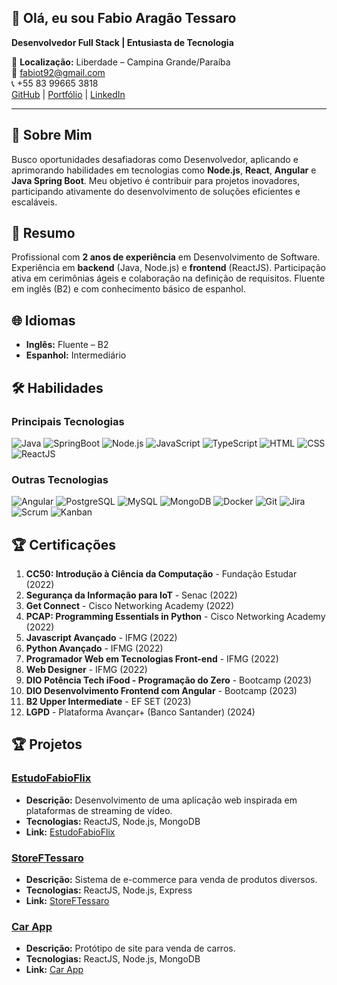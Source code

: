 ## 👋 Olá, eu sou Fabio Aragão Tessaro

**Desenvolvedor Full Stack | Entusiasta de Tecnologia**

📍 **Localização:** Liberdade – Campina Grande/Paraíba  
📧 [fabiot92@gmail.com](mailto:fabiot92@gmail.com)  
📞 +55 83 99665 3818  
[GitHub](https://github.com/kippeer) | [Portfólio](https://fabiotessaro.vercel.app/) | [LinkedIn](https://www.linkedin.com/in/fabio-aragao-496a32190/)

---

## 🚀 Sobre Mim

Busco oportunidades desafiadoras como Desenvolvedor, aplicando e aprimorando habilidades em tecnologias como **Node.js**, **React**, **Angular** e **Java Spring Boot**. Meu objetivo é contribuir para projetos inovadores, participando ativamente do desenvolvimento de soluções eficientes e escaláveis.

## 💼 Resumo

Profissional com **2 anos de experiência** em Desenvolvimento de Software. Experiência em **backend** (Java, Node.js) e **frontend** (ReactJS). Participação ativa em cerimônias ágeis e colaboração na definição de requisitos. Fluente em inglês (B2) e com conhecimento básico de espanhol.

## 🌐 Idiomas

- **Inglês:** Fluente – B2
- **Espanhol:** Intermediário

## 🛠️ Habilidades

### Principais Tecnologias

![Java](https://img.shields.io/badge/Java-007396?style=flat&logo=java&logoColor=white)
![SpringBoot](https://img.shields.io/badge/SpringBoot-6DB33F?style=flat&logo=spring&logoColor=white)
![Node.js](https://img.shields.io/badge/Node.js-339933?style=flat&logo=node.js&logoColor=white)
![JavaScript](https://img.shields.io/badge/JavaScript-F7DF1E?style=flat&logo=javascript&logoColor=black)
![TypeScript](https://img.shields.io/badge/TypeScript-3178C6?style=flat&logo=typescript&logoColor=white)
![HTML](https://img.shields.io/badge/HTML-E34F26?style=flat&logo=html5&logoColor=white)
![CSS](https://img.shields.io/badge/CSS-1572B6?style=flat&logo=css3&logoColor=white)
![ReactJS](https://img.shields.io/badge/React-61DAFB?style=flat&logo=react&logoColor=black)

### Outras Tecnologias

![Angular](https://img.shields.io/badge/Angular-E23237?style=flat&logo=angular&logoColor=white)
![PostgreSQL](https://img.shields.io/badge/PostgreSQL-336791?style=flat&logo=postgresql&logoColor=white)
![MySQL](https://img.shields.io/badge/MySQL-4479A1?style=flat&logo=mysql&logoColor=white)
![MongoDB](https://img.shields.io/badge/MongoDB-47A248?style=flat&logo=mongodb&logoColor=white)
![Docker](https://img.shields.io/badge/Docker-2496ED?style=flat&logo=docker&logoColor=white)
![Git](https://img.shields.io/badge/Git-F05032?style=flat&logo=git&logoColor=white)
![Jira](https://img.shields.io/badge/Jira-0052CC?style=flat&logo=jira&logoColor=white)
![Scrum](https://img.shields.io/badge/Scrum-3e5f8a?style=flat&logo=scrum&logoColor=white)
![Kanban](https://img.shields.io/badge/Kanban-0079BF?style=flat&logo=kanban&logoColor=white)

## 🏆 Certificações

1. **CC50: Introdução à Ciência da Computação** - Fundação Estudar (2022)
2. **Segurança da Informação para IoT** - Senac (2022)
3. **Get Connect** - Cisco Networking Academy (2022)
4. **PCAP: Programming Essentials in Python** - Cisco Networking Academy (2022)
5. **Javascript Avançado** - IFMG (2022)
6. **Python Avançado** - IFMG (2022)
7. **Programador Web em Tecnologias Front-end** - IFMG (2022)
8. **Web Designer** - IFMG (2022)
9. **DIO Potência Tech iFood - Programação do Zero** - Bootcamp (2023)
10. **DIO Desenvolvimento Frontend com Angular** - Bootcamp (2023)
11. **B2 Upper Intermediate** - EF SET (2023)
12. **LGPD** - Plataforma Avançar+ (Banco Santander) (2024)

## 🏆 Projetos

### **[EstudoFabioFlix](https://example.com)**
- **Descrição:** Desenvolvimento de uma aplicação web inspirada em plataformas de streaming de vídeo.
- **Tecnologias:** ReactJS, Node.js, MongoDB
- **Link:** [EstudoFabioFlix](https://estudofabioflix.vercel.app/)

### **[StoreFTessaro](https://example.com)**
- **Descrição:** Sistema de e-commerce para venda de produtos diversos.
- **Tecnologias:** ReactJS, Node.js, Express
- **Link:** [StoreFTessaro](https://storeftessaro.example.com)

### **[Car App](https://example.com)**
- **Descrição:** Protótipo de site para venda de carros.
- **Tecnologias:** ReactJS, Node.js, MongoDB
- **Link:** [Car App](https://carapp.example.com)
